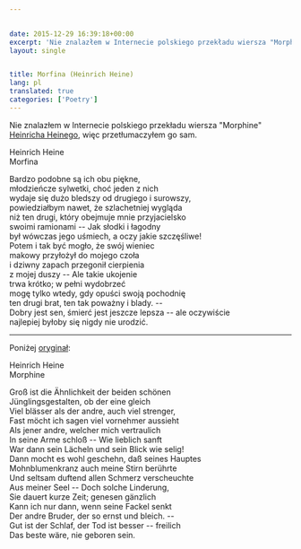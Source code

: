 ```yaml
---  
  

date: 2015-12-29 16:39:18+00:00  
excerpt: 'Nie znalazłem w Internecie polskiego przekładu wiersza "Morphine" Heinricha Heinego, więc przetłumaczyłem go sam.'  
layout: single  


title: Morfina (Heinrich Heine)  
lang: pl
translated: true
categories: ['Poetry'] 
---  
```


Nie znalazłem w Internecie polskiego przekładu wiersza "Morphine" [Heinricha Heinego](http://encyklopedia.pwn.pl/haslo/Heine-Heinrich;3910687.html), więc przetłumaczyłem go sam.  

Heinrich Heine  
Morfina  

Bardzo podobne są ich obu piękne,  
młodzieńcze sylwetki, choć jeden z nich  
wydaje się dużo bledszy od drugiego i surowszy,  
powiedziałbym nawet, że szlachetniej wygląda  
niż ten drugi, który obejmuje mnie przyjacielsko  
swoimi ramionami -- Jak słodki i łagodny  
był wówczas jego uśmiech, a oczy jakie szczęśliwe!  
Potem i tak być mogło, że swój wieniec  
makowy przyłożył do mojego czoła  
i dziwny zapach przegonił cierpienia  
z mojej duszy -- Ale takie ukojenie  
trwa krótko; w pełni wydobrzeć  
mogę tylko wtedy, gdy opuści swoją pochodnię  
ten drugi brat, ten tak poważny i blady. --  
Dobry jest sen, śmierć jest jeszcze lepsza -- ale oczywiście  
najlepiej byłoby się nigdy nie urodzić.  


***  

Poniżej [oryginał](https://www.staff.uni-mainz.de/pommeren/Gedichte/HeineNachlese/morphine.htm):  

Heinrich Heine  
Morphine  

Groß ist die Ähnlichkeit der beiden schönen  
Jünglingsgestalten, ob der eine gleich  
Viel blässer als der andre, auch viel strenger,  
Fast möcht ich sagen viel vornehmer aussieht  
Als jener andre, welcher mich vertraulich  
In seine Arme schloß -- Wie lieblich sanft  
War dann sein Lächeln und sein Blick wie selig!  
Dann mocht es wohl geschehn, daß seines Hauptes  
Mohnblumenkranz auch meine Stirn berührte  
Und seltsam duftend allen Schmerz verscheuchte  
Aus meiner Seel -- Doch solche Linderung,  
Sie dauert kurze Zeit; genesen gänzlich  
Kann ich nur dann, wenn seine Fackel senkt  
Der andre Bruder, der so ernst und bleich. --  
Gut ist der Schlaf, der Tod ist besser -- freilich  
Das beste wäre, nie geboren sein.  
